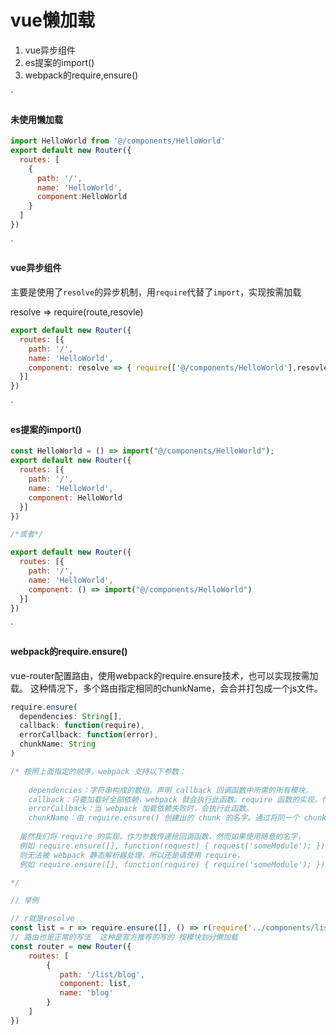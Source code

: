 # vue懒加载

1. vue异步组件
2. es提案的import()
3. webpack的require,ensure()

`

#### 未使用懒加载

```javascript
import HelloWorld from '@/components/HelloWorld'
export default new Router({
  routes: [
    {
      path: '/',
      name: 'HelloWorld',
      component:HelloWorld
    }
  ]
})
```

`

#### vue异步组件

主要是使用了`resolve`的异步机制，用`require`代替了`import`，实现按需加载

resolve => require(route,resovle)

```javascript
export default new Router({
  routes: [{
    path: '/',
    name: 'HelloWorld',
    component: resolve => { require(['@/components/HelloWorld'],resovle); }
  }]
})
```

`

#### es提案的import()

```javascript
const HelloWorld = () => import("@/components/HelloWorld");
export default new Router({
  routes: [{
    path: '/',
    name: 'HelloWorld',
    component: HelloWorld
  }]
})

/*或者*/

export default new Router({
  routes: [{
    path: '/',
    name: 'HelloWorld',
    component: () => import("@/components/HelloWorld")
  }]
})
```

`

#### webpack的require.ensure()

vue-router配置路由，使用webpack的require.ensure技术，也可以实现按需加载。 
这种情况下，多个路由指定相同的chunkName，会合并打包成一个js文件。

```javascript
require.ensure(
  dependencies: String[],
  callback: function(require),
  errorCallback: function(error),
  chunkName: String
)

/* 按照上面指定的顺序，webpack 支持以下参数：
 
	dependencies：字符串构成的数组，声明 callback 回调函数中所需的所有模块。
	callback：只要加载好全部依赖，webpack 就会执行此函数。require 函数的实现，作为参数传入此函数。当程序运行需要依赖时，可以使用require() 来加载依赖。函数体可以使用此参数，来进一步执行 require() 模块。
	errorCallback：当 webpack 加载依赖失败时，会执行此函数。
	chunkName：由 require.ensure() 创建出的 chunk 的名字。通过将同一个 chunkName 传递给不同的 require.ensure() 调用，我们可以将它们的代码合并到一个单独的 chunk 中，从而只产生一个浏览器必须加载的 bundle。
	
  虽然我们将 require 的实现，作为参数传递给回调函数，然而如果使用随意的名字，
  例如 require.ensure([], function(request) { request('someModule'); }) 
  则无法被 webpack 静态解析器处理，所以还是请使用 require，
  例如 require.ensure([], function(require) { require('someModule'); })。

*/
```

```javascript
// 举例

// r就是resolve
const list = r => require.ensure([], () => r(require('../components/list/list')), 'list');
// 路由也是正常的写法  这种是官方推荐的写的 按模块划分懒加载 
const router = new Router({
    routes: [
        {
           path: '/list/blog',
           component: list,
           name: 'blog'
        }
    ]
})
```

